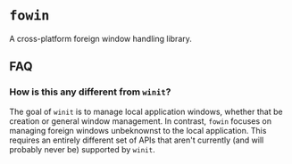 # `fowin`
A cross-platform foreign window handling library.

## FAQ
### How is this any different from `winit`?
The goal of `winit` is to manage local application windows, whether that be creation or general window management. In contrast, `fowin` focuses on managing foreign windows unbeknownst to the local application. This requires an entirely different set of APIs that aren't currently (and will probably never be) supported by `winit`.
